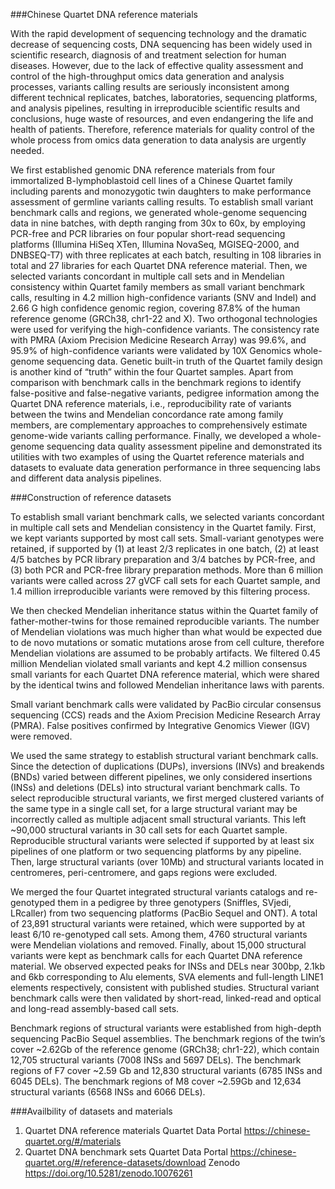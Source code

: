 ###Chinese Quartet DNA reference materials

With the rapid development of sequencing technology and the dramatic decrease of sequencing costs, DNA sequencing has been widely used in scientific research, diagnosis of and treatment selection for human diseases. However, due to the lack of effective quality assessment and control of the high-throughput omics data generation and analysis processes, variants calling results are seriously inconsistent among different technical replicates, batches, laboratories, sequencing platforms, and analysis pipelines, resulting in irreproducible scientific results and conclusions, huge waste of resources, and even endangering the life and health of patients. Therefore, reference materials for quality control of the whole process from omics data generation to data analysis are urgently needed. 

We first established genomic DNA reference materials from four immortalized B-lymphoblastoid cell lines of a Chinese Quartet family including parents and monozygotic twin daughters to make performance assessment of germline variants calling results. To establish small variant benchmark calls and regions, we generated whole-genome sequencing data in nine batches, with depth ranging from 30x to 60x, by employing PCR-free and PCR libraries on four popular short-read sequencing platforms (Illumina HiSeq XTen, Illumina NovaSeq, MGISEQ-2000, and DNBSEQ-T7) with three replicates at each batch, resulting in 108 libraries in total and 27 libraries for each Quartet DNA reference material. Then, we selected variants concordant in multiple call sets and in Mendelian consistency within Quartet family members as small variant benchmark calls, resulting in 4.2 million high-confidence variants (SNV and Indel) and 2.66 G high confidence genomic region, covering 87.8% of the human reference genome (GRCh38, chr1-22 and X). Two orthogonal technologies were used for verifying the high-confidence variants. The consistency rate with PMRA (Axiom Precision Medicine Research Array) was 99.6%, and 95.9% of high-confidence variants were validated by 10X Genomics whole-genome sequencing data. Genetic built-in truth of the Quartet family design is another kind of “truth” within the four Quartet samples. Apart from comparison with benchmark calls in the benchmark regions to identify false-positive and false-negative variants, pedigree information among the Quartet DNA reference materials, i.e., reproducibility rate of variants between the twins and Mendelian concordance rate among family members, are complementary approaches to comprehensively estimate genome-wide variants calling performance. Finally, we developed a whole-genome sequencing data quality assessment pipeline and demonstrated its utilities with two examples of using the Quartet reference materials and datasets to evaluate data generation performance in three sequencing labs and different data analysis pipelines.

###Construction of reference datasets

To establish small variant benchmark calls, we selected variants concordant in multiple call sets and Mendelian consistency in the Quartet family. First, we kept variants supported by most call sets. Small-variant genotypes were retained, if supported by (1) at least 2/3 replicates in one batch, (2) at least 4/5 batches by PCR library preparation and 3/4 batches by PCR-free, and (3) both PCR and PCR-free library preparation methods. More than 6 million variants were called across 27 gVCF call sets for each Quartet sample, and 1.4 million irreproducible variants were removed by this filtering process.

We then checked Mendelian inheritance status within the Quartet family of father-mother-twins for those remained reproducible variants. The number of Mendelian violations was much higher than what would be expected due to de novo mutations or somatic mutations arose from cell culture, therefore Mendelian violations are assumed to be probably artifacts. We filtered 0.45 million Mendelian violated small variants and kept 4.2 million consensus small variants for each Quartet DNA reference material, which were shared by the identical twins and followed Mendelian inheritance laws with parents.

Small variant benchmark calls were validated by PacBio circular consensus sequencing (CCS) reads and the Axiom Precision Medicine Research Array (PMRA). False positives confirmed by Integrative Genomics Viewer (IGV) were removed.

We used the same strategy to establish structural variant benchmark calls. Since the detection of duplications (DUPs), inversions (INVs) and breakends (BNDs) varied between different pipelines, we only considered insertions (INSs) and deletions (DELs) into structural variant benchmark calls. To select reproducible structural variants, we first merged clustered variants of the same type in a single call set, for a large structural variant may be incorrectly called as multiple adjacent small structural variants. This left ~90,000 structural variants in 30 call sets for each Quartet sample. Reproducible structural variants were selected if supported by at least six pipelines of one platform or two sequencing platforms by any pipeline. Then, large structural variants (over 10Mb) and structural variants located in centromeres, peri-centromere, and gaps regions were excluded.

We merged the four Quartet integrated structural variants catalogs and re-genotyped them in a pedigree by three genotypers (Sniffles, SVjedi, LRcaller) from two sequencing platforms (PacBio Sequel and ONT). A total of 23,891 structural variants were retained, which were supported by at least 6/10 re-genotyped call sets. Among them, 4760 structural variants were Mendelian violations and removed. Finally, about 15,000 structural variants were kept as benchmark calls for each Quartet DNA reference material. We observed expected peaks for INSs and DELs near 300bp, 2.1kb and 6kb corresponding to Alu elements, SVA elements and full-length LINE1 elements respectively, consistent with published studies. Structural variant benchmark calls were then validated by short-read, linked-read and optical and long-read assembly-based call sets.

Benchmark regions of structural variants were established from high-depth sequencing PacBio Sequel assemblies. The benchmark regions of the twin’s cover ~2.62Gb of the reference genome (GRCh38; chr1-22), which contain 12,705 structural variants (7008 INSs and 5697 DELs). The benchmark regions of F7 cover ~2.59 Gb and 12,830 structural variants (6785 INSs and 6045 DELs). The benchmark regions of M8 cover ~2.59Gb and 12,634 structural variants (6568 INSs and 6066 DELs).


###Availbility of datasets and materials
1. Quartet DNA reference materials
   Quartet Data Portal https://chinese-quartet.org/#/materials
2. Quartet DNA benchmark sets
   Quartet Data Portal https://chinese-quartet.org/#/reference-datasets/download
   Zenodo https://doi.org/10.5281/zenodo.10076261
